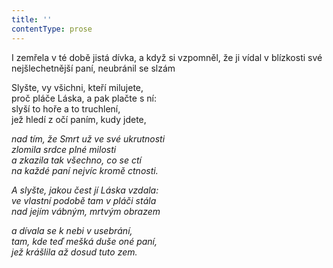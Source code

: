 ```yaml
---
title: ''
contentType: prose
---
```


I zemřela v té době jistá dívka, a když si vzpomněl, že ji vídal v blízkosti své nejšlechetnější paní, neubránil se slzám

  

Slyšte, vy všichni, kteří milujete,  
proč pláče Láska, a pak plačte s ní:  
slyší to hoře a to truchlení,  
jež hledí z očí paním, kudy jdete,

_nad tím, že Smrt už ve své ukrutnosti  
zlomila srdce plné milosti  
a zkazila tak všechno, co se ctí  
na každé paní nejvíc kromě ctnosti._

_A slyšte, jakou čest jí Láska vzdala:  
ve vlastní podobě tam v pláči stála  
nad jejím vábným, mrtvým obrazem_

_a dívala se k nebi v usebrání,  
tam, kde teď mešká duše oné paní,  
jež krášlila až dosud tuto zem._
